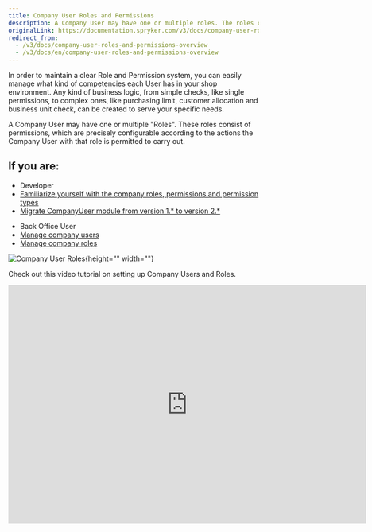```yaml
---
title: Company User Roles and Permissions
description: A Company User may have one or multiple roles. The roles consist of permissions that work to actions the user with that role is permitted to carry out
originalLink: https://documentation.spryker.com/v3/docs/company-user-roles-and-permissions-overview
redirect_from:
  - /v3/docs/company-user-roles-and-permissions-overview
  - /v3/docs/en/company-user-roles-and-permissions-overview
---
```


In order to maintain a clear Role and Permission system, you can easily manage what kind of competencies each User has in your shop environment. Any kind of business logic, from simple checks, like single permissions, to complex ones, like purchasing limit, customer allocation and business unit check, can be created to serve your specific needs.

A Company User may have one or multiple "Roles". These roles consist of permissions, which are precisely configurable according to the actions the Company User with that role is permitted to carry out.

## If you are:

<div class="mr-container">
    <div class="mr-list-container">
        <!-- col1 -->
        <div class="mr-col">
            <ul class="mr-list mr-list-green">
                <li class="mr-title">Developer</li>
                <li><a href="https://documentation.spryker.com/v3/docs/company-user-roles-and-permissions-overview" class="mr-link">Familiarize yourself with the company roles, permissions and permission types</a></li>
                <li><a href="https://documentation.spryker.com/v3/docs/mg-companyuser#upgrading-from-version-1-0-0-to-version-2-0-0" class="mr-link">Migrate CompanyUser module from version 1.* to version 2.*</a></li>
                 <!-- <li><a href="https://documentation.spryker.com/v4/docs/db-schema-company-account#company-users" class="mr-link">Learn the Company User database schema</a></li>
                <li><a href="https://documentation.spryker.com/v4/docs/db-schema-company-account#company-user-roles---permissions" class="mr-link">Learn the Company User Roles & Permissions database schema</a></li> -->
              </ul>
        </div>
        <!-- col2 -->
        <div class="mr-col">
            <ul class="mr-list mr-list-blue">
                <li class="mr-title"> Back Office User</li>
                <li><a href="https://documentation.spryker.com/v3/docs/company-user-roles-and-permissions-overview" class="mr-link">Manage company users</a></li>
                <li><a href="https://documentation.spryker.com/v3/docs/managing-company-roles" class="mr-link">Manage company roles</a></li>
            </ul>
        </div>
        </div>
</div>

![Company User  Roles](https://spryker.s3.eu-central-1.amazonaws.com/docs/Features/Company+Account+Management/Company+User+Permissions/Company+User+Roles+and+Permissions/Company+User+Roles.png){height="" width=""}

Check out this video tutorial on setting up Company Users and Roles.
<iframe src="https://fast.wistia.net/embed/iframe/72qy3slwjo" title="How to set up Company Users and Roles in Spryker" allowtransparency="true" frameborder="0" scrolling="no" class="wistia_embed" name="wistia_embed" allowfullscreen="0" mozallowfullscreen="0" webkitallowfullscreen="0" oallowfullscreen="0" msallowfullscreen="0" width="720" height="480"></iframe>
